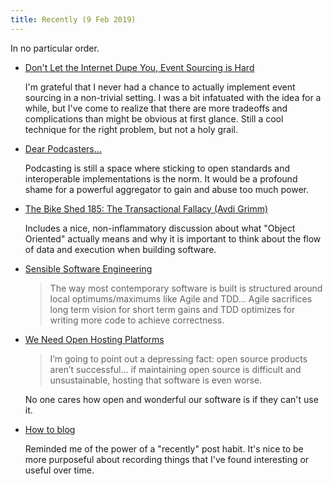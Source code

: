 ```yaml
---
title: Recently (9 Feb 2019)
---
```


In no particular order.

- [Don't Let the Internet Dupe You, Event Sourcing is Hard](https://chriskiehl.com/article/event-sourcing-is-hard)

  I'm grateful that I never had a chance to actually implement event sourcing in a non-trivial setting. I was a bit infatuated with the idea for a while, but I've come to realize that there are more tradeoffs and complications than might be obvious at first glance. Still a cool technique for the right problem, but not a holy grail.

- [Dear Podcasters...](https://social.cheribaker.com/2019/02/08/dear-podcasters.html)

  Podcasting is still a space where sticking to open standards and interoperable implementations is the norm. It would be a profound shame for a powerful aggregator to gain and abuse too much power.

- [The Bike Shed 185: The Transactional Fallacy (Avdi Grimm)](http://bikeshed.fm/185)

  Includes a nice, non-inflammatory discussion about what "Object Oriented" actually means and why it is important to think about the flow of data and execution when building software.

- [Sensible Software Engineering](https://www.scriptcrafty.com/2019/02/sensible-software-engineering/)

  > The way most contemporary software is built is structured around local optimums/maximums like Agile and TDD... Agile sacrifices long term vision for short term gains and TDD optimizes for writing more code to achieve correctness.

- [We Need Open Hosting Platforms](http://www.ianbicking.org/blog/2019/01/we-need-open-hosting-platforms.html)

  > I’m going to point out a depressing fact: open source products aren’t successful... if maintaining open source is difficult and unsustainable, hosting that software is even worse.

  No one cares how open and wonderful our software is if they can't use it.

- [How to blog](https://macwright.org/2019/02/06/how-to-blog.html)

  Reminded me of the power of a "recently" post habit. It's nice to be more purposeful about recording things that I've found interesting or useful over time.
